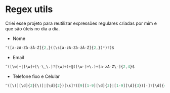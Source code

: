# Regex utils
Criei esse projeto para reutilizar expressões regulares criadas por mim e que são úteis no dia a dia.

* Nome
```js
^([a-zA-Zà-źÀ-Ź]{2,}((\s[a-zA-Zà-źÀ-Ź]{2,})*)?)$
```

* Email

```js
^([\w]+|[\w]+[\-\_\.]?[\w]+)+@([\w-]+\.)+[a-zA-Z\-]{2,4}$
```

* Telefone fixo e Celular

```js
^([\(][\d]{2}[\)]|[\d]{2})[\s]?([9][1-9][\d]{3}|[1-9][\d]{3})[-]?[\d]{4}$
```